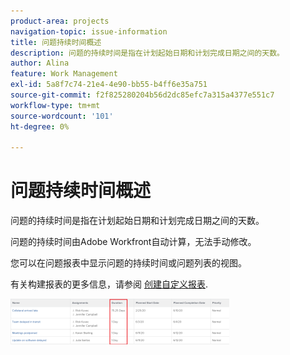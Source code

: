 ```yaml
---
product-area: projects
navigation-topic: issue-information
title: 问题持续时间概述
description: 问题的持续时间是指在计划起始日期和计划完成日期之间的天数。
author: Alina
feature: Work Management
exl-id: 5a8f7c74-21e4-4e90-bb55-b4ff6e35a751
source-git-commit: f2f825280204b56d2dc85efc7a315a4377e551c7
workflow-type: tm+mt
source-wordcount: '101'
ht-degree: 0%

---
```


# 问题持续时间概述

问题的持续时间是指在计划起始日期和计划完成日期之间的天数。 

问题的持续时间由Adobe Workfront自动计算，无法手动修改。 

您可以在问题报表中显示问题的持续时间或问题列表的视图。 

有关构建报表的更多信息，请参阅 [创建自定义报表](../../../reports-and-dashboards/reports/creating-and-managing-reports/create-custom-report.md).

![](assets/nwe-issue-duration-view-highlighted-350x73.png)
